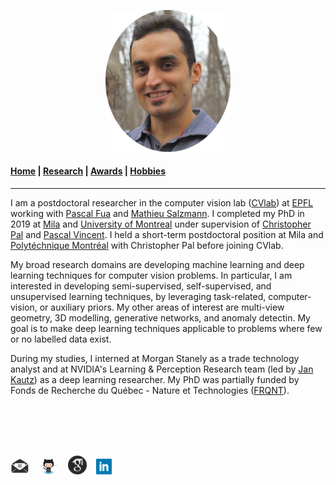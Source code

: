 <p align="center">
  <img src="Images/profile.jpg" width="200"/>
</p>

#### [Home](index.md) | [Research](research.md) | [Awards](awards.md) | [Hobbies](hobbies.md)

-----------------------------

I am a postdoctoral researcher in the computer vision lab ([CVlab](https://www.epfl.ch/labs/cvlab/)) at [EPFL](https://www.epfl.ch/en/) working with [Pascal Fua](https://people.epfl.ch/pascal.fua/bio?lang=en) and [Mathieu Salzmann](https://people.epfl.ch/mathieu.salzmann). 
I completed my PhD in 2019 at [Mila](https://mila.quebec/en/) and [University of Montreal](http://www.umontreal.ca/en/) under supervision of [Christopher Pal](https://scholar.google.ca/citations?user=1ScWJOoAAAAJ&hl=en) and [Pascal Vincent](https://scholar.google.com/citations?user=WBCKQMsAAAAJ). I held a short-term postdoctoral position at Mila and [Polytéchnique Montréal](https://www.polymtl.ca/en) with Christopher Pal before joining CVlab.    

My broad research domains are developing machine learning and deep learning techniques for computer vision problems. In particular, I am interested in developing semi-supervised, self-supervised, and unsupervised learning techniques, by leveraging task-related, computer-vision, or auxiliary priors. My other areas of interest are multi-view geometry, 3D modelling, generative networks, and anomaly detectin. My goal is to make deep learning techniques applicable to problems where few or no labelled data exist.

During my studies, I interned at Morgan Stanely as a trade technology analyst and at NVIDIA's Learning & Perception Research team (led by [Jan Kautz](https://research.nvidia.com/person/jan-kautz)) as a deep learning researcher. My PhD was partially funded by Fonds de Recherche du Québec - Nature et Technologies ([FRQNT](http://www.frqnt.gouv.qc.ca/en/le-frqnt)).

<br/>
<br/>
<br/>
<br/>

<a href="mailto:sina.honari@epfl.ch"><img src="Images/social/email_bw.png" width="30"></a> &nbsp;&nbsp;
[<img src="Images/social/github_cat.png" width="30">](https://github.com/SinaHonari) &nbsp;&nbsp;
[<img src="Images/social/gscholar.png" width="30">](https://scholar.google.com/citations?user=8uou2n4AAAAJ&hl=en) &nbsp;&nbsp;
[<img src="Images/social/linkedin.png" width="25">](https://www.linkedin.com/in/sinahonari)
